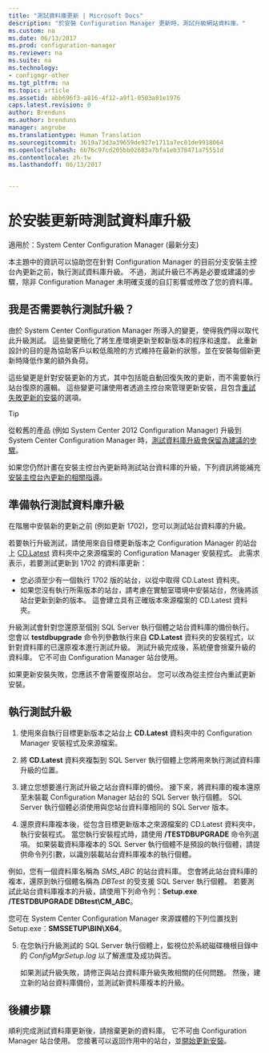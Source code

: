 ```yaml
---
title: "測試資料庫更新 | Microsoft Docs"
description: "於安裝 Configuration Manager 更新時，測試升級網站資料庫。"
ms.custom: na
ms.date: 06/13/2017
ms.prod: configuration-manager
ms.reviewer: na
ms.suite: na
ms.technology:
- configmgr-other
ms.tgt_pltfrm: na
ms.topic: article
ms.assetid: abb696f3-a816-4f12-a9f1-0503a81e1976
caps.latest.revision: 0
author: Brenduns
ms.author: brenduns
manager: angrobe
ms.translationtype: Human Translation
ms.sourcegitcommit: 3619a73d3a39659de927e1711a7ec81de9918064
ms.openlocfilehash: 6b76c97cd205bb02683a7bfa1eb378471a75551d
ms.contentlocale: zh-tw
ms.lasthandoff: 06/13/2017


---
```

# <a name="test-the-database-upgrade-when-installing-an-update"></a>於安裝更新時測試資料庫升級

適用於：System Center Configuration Manager (最新分支)

本主題中的資訊可以協助您在針對 Configuration Manager 的目前分支安裝主控台內更新之前，執行測試資料庫升級。 不過，測試升級已不再是必要或建議的步驟，除非 Configuration Manager 未明確支援的自訂影響或修改了您的資料庫。

## <a name="do-i-need-to-run-a-test-upgrade"></a>我是否需要執行測試升級？
由於 System Center Configuration Manager 所導入的變更，使得我們得以取代此升級測試。 這些變更簡化了將生產環境更新至較新版本的程序和速度。 此重新設計的目的是為協助客戶以較低風險的方式維持在最新的狀態，並在安裝每個新更新時降低作業的額外負荷。

這些變更是針對安裝更新的方式，其中包括能自動回復失敗的更新，而不需要執行站台復原的邏輯。 這些變更可讓使用者透過主控台來管理更新安裝，且包含[重試失敗更新的安裝](/sccm/core/servers/manage/install-in-console-updates#bkmk_retry)的選項。

> [!TIP]
> 從較舊的產品 (例如 System Center 2012 Configuration Manager) 升級到 System Center Configuration Manager 時，[測試資料庫升級會保留為建議的步驟](/sccm/core/servers/deploy/install/upgrade-to-configuration-manager#a-namebkmktesta-test-the-site-database-upgrade)。

如果您仍然計畫在安裝主控台內更新時測試站台資料庫的升級，下列資訊將能補充[安裝主控台內更新的相關指導](/sccm/core/servers/manage/install-in-console-updates#a-namebkmkinstalla-install-in-console-updates)。

## <a name="prepare-to-run-a-test-database-upgrade"></a>準備執行測試資料庫升級  
在階層中安裝新的更新之前 (例如更新 1702)，您可以測試站台資料庫的升級。

若要執行升級測試，請使用來自目標更新版本之 Configuration Manager 的站台上 [CD.Latest](/sccm/core/servers/manage/the-cd.latest-folder) 資料夾中之來源檔案的 Configuration Manager 安裝程式。 此需求表示，若要測試更新到 1702 的資料庫更新：
-   您必須至少有一個執行 1702 版的站台，以從中取得 CD.Latest 資料夾。
-   如果您沒有執行所需版本的站台，請考慮在實驗室環境中安裝站台，然後將該站台更新到新的版本。 這會建立具有正確版本來源檔案的 CD.Latest 資料夾。

升級測試會針對您還原至個別 SQL Server 執行個體之站台資料庫的備份執行。  您會以 **testdbupgrade** 命令列參數執行來自 **CD.Latest** 資料夾的安裝程式，以針對資料庫的已還原複本進行測試升級。 測試升級完成後，系統便會捨棄升級的資料庫。 它不可由 Configuration Manager 站台使用。

如果更新安裝失敗，您應該不會需要復原站台。 您可以改為從主控台內重試更新安裝。

##  <a name="run-the-test-upgrade"></a>執行測試升級    
1.  使用來自執行目標更新版本之站台上 **CD.Latest** 資料夾中的 Configuration Manager 安裝程式及來源檔案。  

2.  將 **CD.Latest** 資料夾複製到 SQL Server 執行個體上您將用來執行測試資料庫升級的位置。

3.  建立您想要進行測試升級之站台資料庫的備份。 接下來，將資料庫的複本還原至未裝載 Configuration Manager 站台的 SQL Server 執行個體。 SQL Server 執行個體必須使用與您站台資料庫相同的 SQL Server 版本。  

4.  還原資料庫複本後，從包含目標更新版本之來源檔案的 CD.Latest 資料夾中，執行安裝程式。 當您執行安裝程式時，請使用 **/TESTDBUPGRADE** 命令列選項。 如果裝載資料庫複本的 SQL Server 執行個體不是預設的執行個體，請提供命令列引數，以識別裝載站台資料庫複本的執行個體。   

  例如，您有一個資料庫名稱為 *SMS_ABC* 的站台資料庫。 您會將此站台資料庫的複本，還原到執行個體名稱為 *DBTest* 的受支援 SQL Server 執行個體。 若要測試此站台資料庫複本的升級，請使用下列命令列：**Setup.exe /TESTDBUPGRADE DBtest\CM_ABC**。  

  您可在 System Center Configuration Manager 來源媒體的下列位置找到 Setup.exe：**SMSSETUP\BIN\X64**。  

5.  在您執行升級測試的 SQL Server 執行個體上，監視位於系統磁碟機根目錄中的 *ConfigMgrSetup.log* 以了解進度及成功與否。  

     如果測試升級失敗，請修正與站台資料庫升級失敗相關的任何問題。 然後，建立新的站台資料庫備份，並測試新資料庫複本的升級。  



## <a name="next-steps"></a>後續步驟
順利完成測試資料庫更新後，請捨棄更新的資料庫。 它不可由 Configuration Manager 站台使用。 您接著可以返回作用中的站台，並[開始更新安裝](/sccm/core/servers/manage/install-in-console-updates)。

